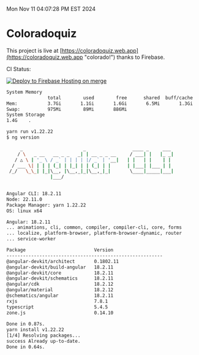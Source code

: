 Mon Nov 11 04:07:28 PM EST 2024

# Coloradoquiz


This project is live at [https://coloradoquiz.web.app](https://coloradoquiz.web.app "colorado!") thanks to Firebase.

CI Status: 

[![Deploy to Firebase Hosting on merge](https://github.com/teamkushal/coloradoquiz/actions/workflows/firebase-hosting-merge.yml/badge.svg)](https://github.com/teamkushal/coloradoquiz/actions/workflows/firebase-hosting-merge.yml)

```bash
System Memory
               total        used        free      shared  buff/cache   available
Mem:           3.7Gi       1.1Gi       1.6Gi       6.5Mi       1.3Gi       2.7Gi
Swap:          975Mi        89Mi       886Mi
System Storage
1.4G	.
```
```bash
yarn run v1.22.22
$ ng version

     _                      _                 ____ _     ___
    / \   _ __   __ _ _   _| | __ _ _ __     / ___| |   |_ _|
   / △ \ | '_ \ / _` | | | | |/ _` | '__|   | |   | |    | |
  / ___ \| | | | (_| | |_| | | (_| | |      | |___| |___ | |
 /_/   \_\_| |_|\__, |\__,_|_|\__,_|_|       \____|_____|___|
                |___/
    

Angular CLI: 18.2.11
Node: 22.11.0
Package Manager: yarn 1.22.22
OS: linux x64

Angular: 18.2.11
... animations, cli, common, compiler, compiler-cli, core, forms
... localize, platform-browser, platform-browser-dynamic, router
... service-worker

Package                         Version
---------------------------------------------------------
@angular-devkit/architect       0.1802.11
@angular-devkit/build-angular   18.2.11
@angular-devkit/core            18.2.11
@angular-devkit/schematics      18.2.11
@angular/cdk                    18.2.12
@angular/material               18.2.12
@schematics/angular             18.2.11
rxjs                            7.8.1
typescript                      5.4.5
zone.js                         0.14.10
    
Done in 0.87s.
yarn install v1.22.22
[1/4] Resolving packages...
success Already up-to-date.
Done in 0.64s.
```
